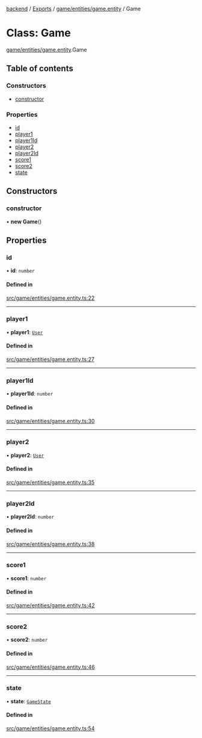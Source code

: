 [backend](../README.md) / [Exports](../modules.md) / [game/entities/game.entity](../modules/game_entities_game_entity.md) / Game

# Class: Game

[game/entities/game.entity](../modules/game_entities_game_entity.md).Game

## Table of contents

### Constructors

- [constructor](game_entities_game_entity.Game.md#constructor)

### Properties

- [id](game_entities_game_entity.Game.md#id)
- [player1](game_entities_game_entity.Game.md#player1)
- [player1Id](game_entities_game_entity.Game.md#player1id)
- [player2](game_entities_game_entity.Game.md#player2)
- [player2Id](game_entities_game_entity.Game.md#player2id)
- [score1](game_entities_game_entity.Game.md#score1)
- [score2](game_entities_game_entity.Game.md#score2)
- [state](game_entities_game_entity.Game.md#state)

## Constructors

### constructor

• **new Game**()

## Properties

### id

• **id**: `number`

#### Defined in

[src/game/entities/game.entity.ts:22](https://github.com/GQDeltex/ft_transcendence/blob/main/backend/src/game/entities/game.entity.ts#L22)

___

### player1

• **player1**: [`User`](users_entities_user_entity.User.md)

#### Defined in

[src/game/entities/game.entity.ts:27](https://github.com/GQDeltex/ft_transcendence/blob/main/backend/src/game/entities/game.entity.ts#L27)

___

### player1Id

• **player1Id**: `number`

#### Defined in

[src/game/entities/game.entity.ts:30](https://github.com/GQDeltex/ft_transcendence/blob/main/backend/src/game/entities/game.entity.ts#L30)

___

### player2

• **player2**: [`User`](users_entities_user_entity.User.md)

#### Defined in

[src/game/entities/game.entity.ts:35](https://github.com/GQDeltex/ft_transcendence/blob/main/backend/src/game/entities/game.entity.ts#L35)

___

### player2Id

• **player2Id**: `number`

#### Defined in

[src/game/entities/game.entity.ts:38](https://github.com/GQDeltex/ft_transcendence/blob/main/backend/src/game/entities/game.entity.ts#L38)

___

### score1

• **score1**: `number`

#### Defined in

[src/game/entities/game.entity.ts:42](https://github.com/GQDeltex/ft_transcendence/blob/main/backend/src/game/entities/game.entity.ts#L42)

___

### score2

• **score2**: `number`

#### Defined in

[src/game/entities/game.entity.ts:46](https://github.com/GQDeltex/ft_transcendence/blob/main/backend/src/game/entities/game.entity.ts#L46)

___

### state

• **state**: [`GameState`](../enums/game_entities_game_entity.GameState.md)

#### Defined in

[src/game/entities/game.entity.ts:54](https://github.com/GQDeltex/ft_transcendence/blob/main/backend/src/game/entities/game.entity.ts#L54)
